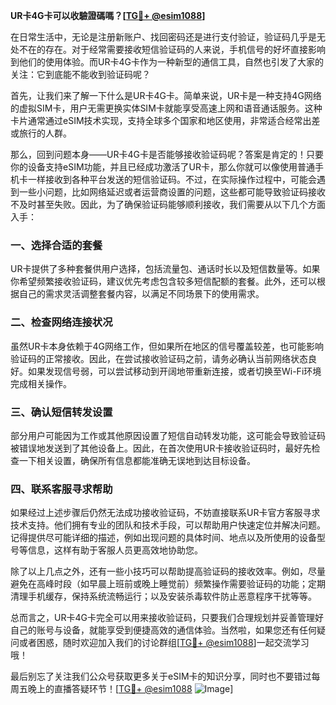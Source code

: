 **UR卡4G卡可以收驗證碼嗎？[[TG💪+ @esim1088](https://t.me/s/esim1088)]**

在日常生活中，无论是注册新账户、找回密码还是进行支付验证，验证码几乎是无处不在的存在。对于经常需要接收短信验证码的人来说，手机信号的好坏直接影响到他们的使用体验。而UR卡4G卡作为一种新型的通信工具，自然也引发了大家的关注：它到底能不能收到验证码呢？

首先，让我们来了解一下什么是UR卡4G卡。简单来说，UR卡是一种支持4G网络的虚拟SIM卡，用户无需更换实体SIM卡就能享受高速上网和语音通话服务。这种卡片通常通过eSIM技术实现，支持全球多个国家和地区使用，非常适合经常出差或旅行的人群。

那么，回到问题本身——UR卡4G卡是否能够接收验证码呢？答案是肯定的！只要你的设备支持eSIM功能，并且已经成功激活了UR卡，那么你就可以像使用普通手机卡一样接收到各种平台发送的短信验证码。不过，在实际操作过程中，可能会遇到一些小问题，比如网络延迟或者运营商设置的问题，这些都可能导致验证码接收不及时甚至失败。因此，为了确保验证码能够顺利接收，我们需要从以下几个方面入手：

### 一、选择合适的套餐

UR卡提供了多种套餐供用户选择，包括流量包、通话时长以及短信数量等。如果你希望频繁接收验证码，建议优先考虑包含较多短信配额的套餐。此外，还可以根据自己的需求灵活调整套餐内容，以满足不同场景下的使用需求。

### 二、检查网络连接状况

虽然UR卡本身依赖于4G网络工作，但如果所在地区的信号覆盖较差，也可能影响验证码的正常接收。因此，在尝试接收验证码之前，请务必确认当前网络状态良好。如果发现信号弱，可以尝试移动到开阔地带重新连接，或者切换至Wi-Fi环境完成相关操作。

### 三、确认短信转发设置

部分用户可能因为工作或其他原因设置了短信自动转发功能，这可能会导致验证码被错误地发送到了其他设备上。因此，在首次使用UR卡接收验证码时，最好先检查一下相关设置，确保所有信息都能准确无误地到达目标设备。

### 四、联系客服寻求帮助

如果经过上述步骤后仍然无法成功接收验证码，不妨直接联系UR卡官方客服寻求技术支持。他们拥有专业的团队和技术手段，可以帮助用户快速定位并解决问题。记得提供尽可能详细的描述，例如出现问题的具体时间、地点以及所使用的设备型号等信息，这样有助于客服人员更高效地协助您。

除了以上几点之外，还有一些小技巧可以帮助提高验证码的接收效率。例如，尽量避免在高峰时段（如早晨上班前或晚上睡觉前）频繁操作需要验证码的功能；定期清理手机缓存，保持系统流畅运行；以及安装杀毒软件防止恶意程序干扰等等。

总而言之，UR卡4G卡完全可以用来接收验证码，只要我们合理规划并妥善管理好自己的账号与设备，就能享受到便捷高效的通信体验。当然啦，如果您还有任何疑问或者困惑，随时欢迎加入我们的讨论群组[[TG💪+ @esim1088](https://t.me/s/esim1088)]一起交流学习哦！

最后别忘了关注我们公众号获取更多关于eSIM卡的知识分享，同时也不要错过每周五晚上的直播答疑环节！[[TG💪+ @esim1088](https://t.me/s/esim1088) ![Image](https://i.postimg.cc/4NQfJmqS/Snipaste-2025-05-13-00-14-12.png)]